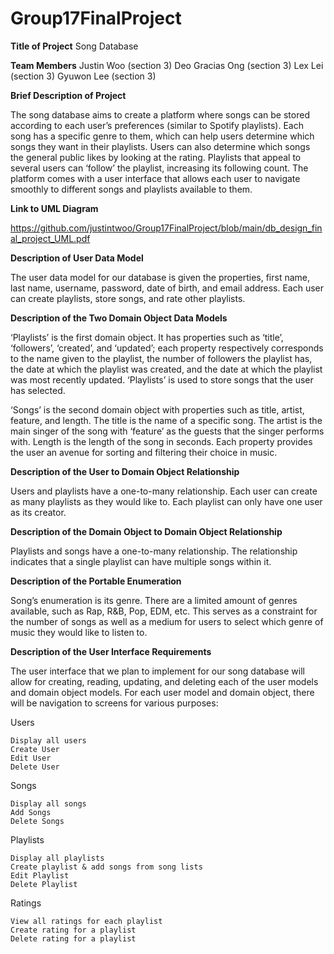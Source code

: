 # Group17FinalProject
**Title of Project**
Song Database

**Team Members**
Justin Woo (section 3)
Deo Gracias Ong (section 3)
Lex Lei (section 3)
Gyuwon Lee (section 3)

**Brief Description of Project**

The song database aims to create a platform where songs can be stored according to each user’s preferences (similar to Spotify playlists). Each song has a specific genre to them, which can help users determine which songs they want in their playlists. Users can also determine which songs the general public likes by looking at the rating. Playlists that appeal to several users can ‘follow’ the playlist, increasing its following count. The platform comes with a user interface that allows each user to navigate smoothly to different songs and playlists available to them. 




**Link to UML Diagram**

https://github.com/justintwoo/Group17FinalProject/blob/main/db_design_final_project_UML.pdf


**Description of User Data Model**

The user data model for our database is given the properties, first name, last name, username, password, date of birth, and email address. Each user can create playlists, store songs, and rate other playlists.


**Description of the Two Domain Object Data Models**

‘Playlists’ is the first domain object. It has properties such as ‘title’, ‘followers’, ‘created’, and ‘updated’; each property respectively corresponds to the name given to the playlist, the number of followers the playlist has, the date at which the playlist was created, and the date at which the playlist was most recently updated. ‘Playlists’ is used to store songs that the user has selected. 

‘Songs’ is the second domain object with properties such as title, artist, feature, and length. The title is the name of a specific song. The artist is the main singer of the song with ‘feature’ as the guests that the singer performs with. Length is the length of the song in seconds. Each property provides the user an avenue for sorting and filtering their choice in music. 


**Description of the User to Domain Object Relationship**

Users and playlists have a one-to-many relationship. Each user can create as many playlists as they would like to. Each playlist can only have one user as its creator. 


**Description of the Domain Object to Domain Object Relationship**

Playlists and songs have a one-to-many relationship. The relationship indicates that a single playlist can have multiple songs within it. 


**Description of the Portable Enumeration**

Song’s enumeration is its genre. There are a limited amount of genres available, such as Rap, R&B, Pop, EDM, etc. This serves as a constraint for the number of songs as well as a medium for users to select which genre of music they would like to listen to. 


**Description of the User Interface Requirements**

The user interface that we plan to implement for our song database will allow for creating, reading, updating, and deleting each of the user models and domain object models. For each user model and domain object, there will be navigation to screens for various purposes:

Users

    Display all users
    Create User
    Edit User
    Delete User
Songs

    Display all songs
    Add Songs
    Delete Songs
Playlists

    Display all playlists
    Create playlist & add songs from song lists
    Edit Playlist
    Delete Playlist
Ratings

    View all ratings for each playlist
    Create rating for a playlist
    Delete rating for a playlist
